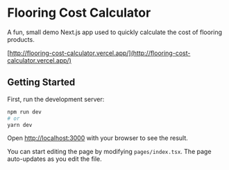 # Flooring Cost Calculator

A fun, small demo Next.js app used to quickly calculate the cost of flooring products.

[http://flooring-cost-calculator.vercel.app/](http://flooring-cost-calculator.vercel.app/)

## Getting Started

First, run the development server:

```bash
npm run dev
# or
yarn dev
```

Open [http://localhost:3000](http://localhost:3000) with your browser to see the result.

You can start editing the page by modifying `pages/index.tsx`. The page auto-updates as you edit the file.
